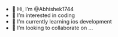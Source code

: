 - 👋 Hi, I’m @Abhishek1744
- 👀 I’m interested in coding
- 🌱 I’m currently learning ios development
- 💞️ I’m looking to collaborate on ...

<!---
Abhishek1744/Abhishek1744 is a ✨ special ✨ repository because its `README.md` (this file) appears on your GitHub profile.
You can click the Preview link to take a look at your changes.
--->
